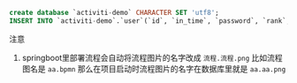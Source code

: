 ```sql
create database `activiti-demo` CHARACTER SET 'utf8';
INSERT INTO `activiti-demo`.`user`(`id`, `in_time`, `password`, `rank`, `username`, `leader_id`) VALUES (1, '2019-04-22 19:14:12', '123123', '管理员', 'admin', NULL);
```

注意

1. springboot里部署流程会自动将流程图片的名字改成 `流程.流程.png` 比如流程图名是 `aa.bpmn` 那么在项目启动时流程图片的名字在数据库里就是 `aa.aa.png`

